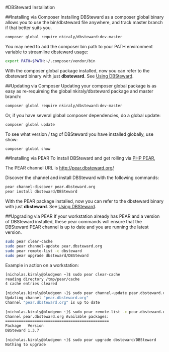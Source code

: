 #DBSteward Installation


##Installing via Composer
Installing DBSteward as a composer global binary allows you to use the bin/dbsteward file anywhere, and track master branch if that better suits you.
```bash
composer global require nkiraly/dbsteward:dev-master
```

You may need to add the composer bin path to your PATH environment variable to streamline dbsteward usage:
```bash
export PATH=$PATH:~/.composer/vendor/bin
```

With the composer global package installed, now you can refer to the dbsteward binary with just **dbsteward**. See [Using DBSteward](https://github.com/nkiraly/DBSteward/wiki/Crash-course#using-dbsteward).

##Updating via Composer
Updating your composer global package is as easy as re-requireing the global nkiraly/dbsteward package and master branch:
```bash
composer global require nkiraly/dbsteward:dev-master
```

Or, if you have several global composer dependencies, do a global update:
```bash
composer global update
```

To see what version / tag of DBSteward you have installed globally, use show:
```bash
composer global show
```




##Installing via PEAR
To install DBSteward and get rolling via [PHP PEAR](http://pear.php.net),

The PEAR channel URL is http://pear.dbsteward.org/

Discover the channel and install DBSteward with the following commands:

```bash
pear channel-discover pear.dbsteward.org
pear install dbsteward/DBSteward
```

With the PEAR package installed, now you can refer to the dbsteward binary with just **dbsteward**. See [Using DBSteward](https://github.com/nkiraly/DBSteward/wiki/Crash-course#using-dbsteward).

##Upgrading via PEAR
If your workstation already has PEAR and a version of DBSteward installed, these pear commands will ensure that the DBSteward PEAR channel is up to date and you are running the latest version.

```bash
sudo pear clear-cache
sudo pear channel-update pear.dbsteward.org
sudo pear remote-list -c dbsteward
sudo pear upgrade dbsteward/DBSteward
```

Example in action on a workstation:
```bash
[nicholas.kiraly@bludgeon ~]$ sudo pear clear-cache
reading directory /tmp/pear/cache
4 cache entries cleared
 
[nicholas.kiraly@bludgeon ~]$ sudo pear channel-update pear.dbsteward.org
Updating channel "pear.dbsteward.org"
Channel "pear.dbsteward.org" is up to date
 
[nicholas.kiraly@bludgeon ~]$ sudo pear remote-list -c pear.dbsteward.org
Channel pear.dbsteward.org Available packages:
==============================================
Package   Version
DBSteward 1.3.7
 
[nicholas.kiraly@bludgeon ~]$ sudo pear upgrade dbsteward/DBSteward
Nothing to upgrade
```

